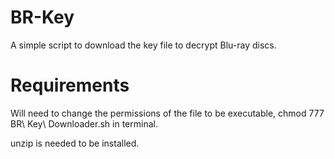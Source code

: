 # BR-Key

A simple script to download the key file to decrypt Blu-ray discs.


# Requirements

Will need to change the permissions of the file to be executable, chmod 777 BR\ Key\ Downloader.sh in terminal.

unzip is needed to be installed.